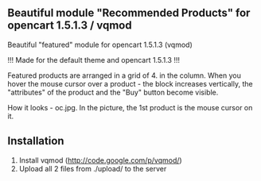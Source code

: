 Beautiful module "Recommended Products" for opencart 1.5.1.3 / vqmod
------

Beautiful "featured" module for opencart 1.5.1.3 (vqmod)

!!! Made for the default theme and opencart 1.5.1.3 !!!

Featured products are arranged in a grid of 4. in the column. When you hover the mouse cursor over a product - the block increases vertically, the "attributes" of the product and the "Buy" button become visible.

How it looks - oc.jpg.
In the picture, the 1st product is the mouse cursor on it.

Installation
---------
1. Install vqmod (http://code.google.com/p/vqmod/)
2. Upload all 2 files from ./upload/ to the server 
